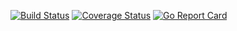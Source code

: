 [![Build Status](https://travis-ci.org/DistributedSolutions/DIMWIT.svg?branch=master)](https://travis-ci.org/DistributedSolutions/DIMWIT) [![Coverage Status](https://coveralls.io/repos/github/DistributedSolutions/DIMWIT/badge.svg?branch=master)](https://coveralls.io/github/DistributedSolutions/DIMWIT?branch=master) [![Go Report Card](https://goreportcard.com/badge/github.com/DistributedSolutions/DIMWIT)](https://goreportcard.com/report/github.com/DistributedSolutions/DIMWIT)